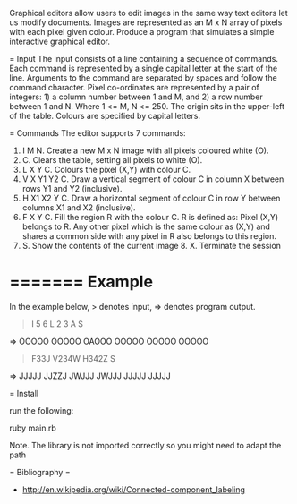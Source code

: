 
Graphical editors allow users to edit images in the same way text editors let us modify documents. Images are represented as an M x N array of pixels with each pixel given colour.
Produce a program that simulates a simple interactive graphical editor.

= Input
The input consists of a line containing a sequence of commands. Each command is represented by a single capital letter at the start of the line. Arguments to the command are separated by spaces and follow the command character.
Pixel co-ordinates are represented by a pair of integers: 1) a column number between 1 and M, and 2) a row number between 1 and N. Where 1 <= M, N <= 250. The origin sits in the upper-left of the table. Colours are specified by capital letters.

= Commands
The editor supports 7 commands:

1. I M N. Create a new M x N image with all pixels coloured white (O).
2. C. Clears the table, setting all pixels to white (O).
3. L X Y C. Colours the pixel (X,Y) with colour C.
4. V X Y1 Y2 C. Draw a vertical segment of colour C in column X between rows Y1 and Y2 (inclusive).
5. H X1 X2 Y C. Draw a horizontal segment of colour C in row Y between columns X1 and X2 (inclusive).
6. F X Y C. Fill the region R with the colour C. R is defined as: Pixel (X,Y) belongs to R. Any other pixel which is the same colour as (X,Y) and shares a common side with any pixel in R also belongs to this region.
7. S. Show the contents of the current image 8. X. Terminate the session

=======
Example
=======

In the example below, > denotes input, => denotes program output.

>I 5 6 
>L 2 3 A 
>S

=> 
OOOOO 
OOOOO 
OAOOO 
OOOOO 
OOOOO 
OOOOO

>F33J 
>V234W 
>H342Z 
>S


=> 
 JJJJJ
 JJZZJ
 JWJJJ
 JWJJJ
 JJJJJ
 JJJJJ

= Install

run the following:

 ruby main.rb

Note. The library is not imported correctly so you might need to adapt the path

= Bibliography =

* http://en.wikipedia.org/wiki/Connected-component_labeling
